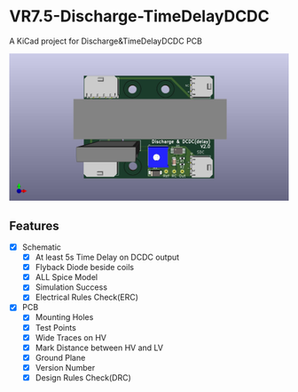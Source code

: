 # VR7.5-Discharge-TimeDelayDCDC
A KiCad project for Discharge&amp;TimeDelayDCDC PCB

![image](images/discharge%20&%20time_delayforDCDC.jpg)

## Features
- [x] Schematic
  - [x] At least 5s Time Delay on DCDC output
  - [x] Flyback Diode beside coils
  - [x] ALL Spice Model
  - [x] Simulation Success
  - [x] Electrical Rules Check(ERC)
- [x] PCB
  - [x] Mounting Holes
  - [x] Test Points
  - [x] Wide Traces on HV
  - [x] Mark Distance between HV and LV
  - [x] Ground Plane
  - [x] Version Number
  - [x] Design Rules Check(DRC)